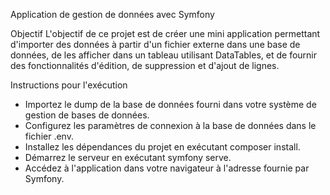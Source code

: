 Application de gestion de données avec Symfony

Objectif
L'objectif de ce projet est de créer une mini application permettant d'importer des données à partir d'un fichier externe dans une base de données,
de les afficher dans un tableau utilisant DataTables, et de fournir des fonctionnalités d'édition, de suppression et d'ajout de lignes.

Instructions pour l'exécution
- Importez le dump de la base de données fourni dans votre système de gestion de bases de données.
- Configurez les paramètres de connexion à la base de données dans le fichier .env.
- Installez les dépendances du projet en exécutant composer install.
- Démarrez le serveur en exécutant symfony serve.
- Accédez à l'application dans votre navigateur à l'adresse fournie par Symfony.
